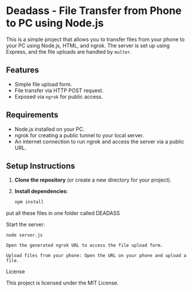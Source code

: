 # Deadass - File Transfer from Phone to PC using Node.js

This is a simple project that allows you to transfer files from your phone to your PC using Node.js, HTML, and ngrok. The server is set up using Express, and the file uploads are handled by `multer`.

## Features
- Simple file upload form.
- File transfer via HTTP POST request.
- Exposed via `ngrok` for public access.

## Requirements
- Node.js installed on your PC.
- ngrok for creating a public tunnel to your local server.
- An internet connection to run ngrok and access the server via a public URL.

## Setup Instructions

1. **Clone the repository** (or create a new directory for your project).
   
2. **Install dependencies**:

   ```bash
   npm install
put all these files in one folder called DEADASS

Start the server:

    node server.js

    Open the generated ngrok URL to access the file upload form.

    Upload files from your phone: Open the URL on your phone and upload a file.

License

This project is licensed under the MIT License.
